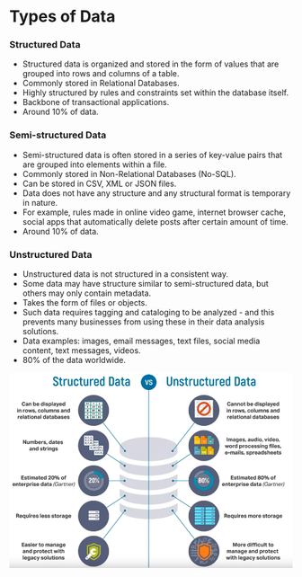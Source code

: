 
# Types of Data
### Structured Data
* Structured data is organized and stored in the form of values that are grouped into rows and columns of a table. 
* Commonly stored in Relational Databases. 
* Highly structured by rules and constraints set within the database itself. 
* Backbone of transactional applications. 
* Around 10% of data. 
### Semi-structured Data
* Semi-structured data is often stored in a series of key-value pairs that are grouped into elements within a file.
* Commonly stored in Non-Relational Databases (No-SQL). 
* Can be stored in CSV, XML or JSON files. 
* Data does not have any structure and any structural format is temporary in nature.
* For example, rules made in online video game, internet browser cache, social apps that automatically delete posts after certain amount of time. 
* Around 10% of data. 
### Unstructured Data
* Unstructured data is not structured in a consistent way. 
* Some data may have structure similar to semi-structured data, but others may only contain metadata. 
* Takes the form of files or objects. 
* Such data requires tagging and cataloging to be analyzed - and this prevents many businesses from using these in their data analysis solutions.
* Data examples: images, email messages, text files, social media content, text messages, videos. 
* 80% of the data worldwide. 

![Structured vs Unstructured Data](./images/structured_vs_unstructured_data.png)

